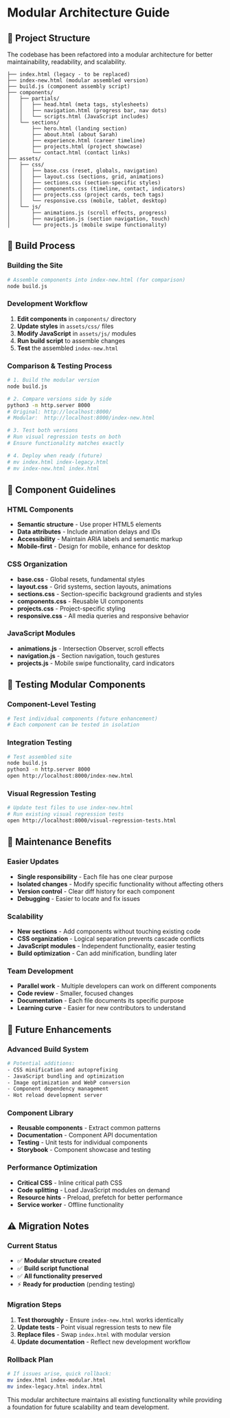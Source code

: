 # Modular Architecture Guide

## 📂 Project Structure

The codebase has been refactored into a modular architecture for better maintainability, readability, and scalability.

```
├── index.html (legacy - to be replaced)
├── index-new.html (modular assembled version)
├── build.js (component assembly script)
├── components/
│   ├── partials/
│   │   ├── head.html (meta tags, stylesheets)
│   │   ├── navigation.html (progress bar, nav dots)
│   │   └── scripts.html (JavaScript includes)
│   └── sections/
│       ├── hero.html (landing section)
│       ├── about.html (about Sarah)
│       ├── experience.html (career timeline)
│       ├── projects.html (project showcase)
│       └── contact.html (contact links)
├── assets/
│   ├── css/
│   │   ├── base.css (reset, globals, navigation)
│   │   ├── layout.css (sections, grid, animations)
│   │   ├── sections.css (section-specific styles)
│   │   ├── components.css (timeline, contact, indicators)
│   │   ├── projects.css (project cards, tech tags)
│   │   └── responsive.css (mobile, tablet, desktop)
│   └── js/
│       ├── animations.js (scroll effects, progress)
│       ├── navigation.js (section navigation, touch)
│       └── projects.js (mobile swipe functionality)
```

## 🔧 Build Process

### Building the Site
```bash
# Assemble components into index-new.html (for comparison)
node build.js
```

### Development Workflow
1. **Edit components** in `components/` directory
2. **Update styles** in `assets/css/` files
3. **Modify JavaScript** in `assets/js/` modules
4. **Run build script** to assemble changes
5. **Test** the assembled `index-new.html`

### Comparison & Testing Process
```bash
# 1. Build the modular version
node build.js

# 2. Compare versions side by side
python3 -m http.server 8000
# Original: http://localhost:8000/
# Modular:  http://localhost:8000/index-new.html

# 3. Test both versions
# Run visual regression tests on both
# Ensure functionality matches exactly

# 4. Deploy when ready (future)
# mv index.html index-legacy.html
# mv index-new.html index.html
```

## 📝 Component Guidelines

### HTML Components
- **Semantic structure** - Use proper HTML5 elements
- **Data attributes** - Include animation delays and IDs
- **Accessibility** - Maintain ARIA labels and semantic markup
- **Mobile-first** - Design for mobile, enhance for desktop

### CSS Organization
- **base.css** - Global resets, fundamental styles
- **layout.css** - Grid systems, section layouts, animations
- **sections.css** - Section-specific background gradients and styles
- **components.css** - Reusable UI components
- **projects.css** - Project-specific styling
- **responsive.css** - All media queries and responsive behavior

### JavaScript Modules
- **animations.js** - Intersection Observer, scroll effects
- **navigation.js** - Section navigation, touch gestures
- **projects.js** - Mobile swipe functionality, card indicators

## 🧪 Testing Modular Components

### Component-Level Testing
```bash
# Test individual components (future enhancement)
# Each component can be tested in isolation
```

### Integration Testing
```bash
# Test assembled site
node build.js
python3 -m http.server 8000
open http://localhost:8000/index-new.html
```

### Visual Regression Testing
```bash
# Update test files to use index-new.html
# Run existing visual regression tests
open http://localhost:8000/visual-regression-tests.html
```

## 🔄 Maintenance Benefits

### Easier Updates
- **Single responsibility** - Each file has one clear purpose
- **Isolated changes** - Modify specific functionality without affecting others
- **Version control** - Clear diff history for each component
- **Debugging** - Easier to locate and fix issues

### Scalability
- **New sections** - Add components without touching existing code
- **CSS organization** - Logical separation prevents cascade conflicts
- **JavaScript modules** - Independent functionality, easier testing
- **Build optimization** - Can add minification, bundling later

### Team Development
- **Parallel work** - Multiple developers can work on different components
- **Code review** - Smaller, focused changes
- **Documentation** - Each file documents its specific purpose
- **Learning curve** - Easier for new contributors to understand

## 🚀 Future Enhancements

### Advanced Build System
```bash
# Potential additions:
- CSS minification and autoprefixing
- JavaScript bundling and optimization
- Image optimization and WebP conversion
- Component dependency management
- Hot reload development server
```

### Component Library
- **Reusable components** - Extract common patterns
- **Documentation** - Component API documentation
- **Testing** - Unit tests for individual components
- **Storybook** - Component showcase and testing

### Performance Optimization
- **Critical CSS** - Inline critical path CSS
- **Code splitting** - Load JavaScript modules on demand
- **Resource hints** - Preload, prefetch for better performance
- **Service worker** - Offline functionality

## ⚠️ Migration Notes

### Current Status
- ✅ **Modular structure created**
- ✅ **Build script functional**
- ✅ **All functionality preserved**
- ⚡ **Ready for production** (pending testing)

### Migration Steps
1. **Test thoroughly** - Ensure `index-new.html` works identically
2. **Update tests** - Point visual regression tests to new file
3. **Replace files** - Swap `index.html` with modular version
4. **Update documentation** - Reflect new development workflow

### Rollback Plan
```bash
# If issues arise, quick rollback:
mv index.html index-modular.html
mv index-legacy.html index.html
```

This modular architecture maintains all existing functionality while providing a foundation for future scalability and team development.